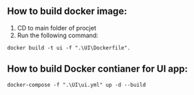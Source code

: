 ## How to build docker image:
1. CD to main folder of procjet
2. Run the following command:
```
docker build -t ui -f ".\UI\Dockerfile".
```

## How to build Docker contianer for UI app:
```
docker-compose -f ".\UI\ui.yml" up -d --build
```